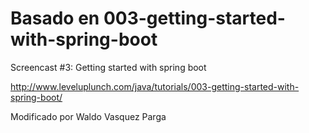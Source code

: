Basado en 003-getting-started-with-spring-boot
====================================

Screencast #3: Getting started with spring boot

http://www.leveluplunch.com/java/tutorials/003-getting-started-with-spring-boot/

Modificado por Waldo Vasquez Parga
